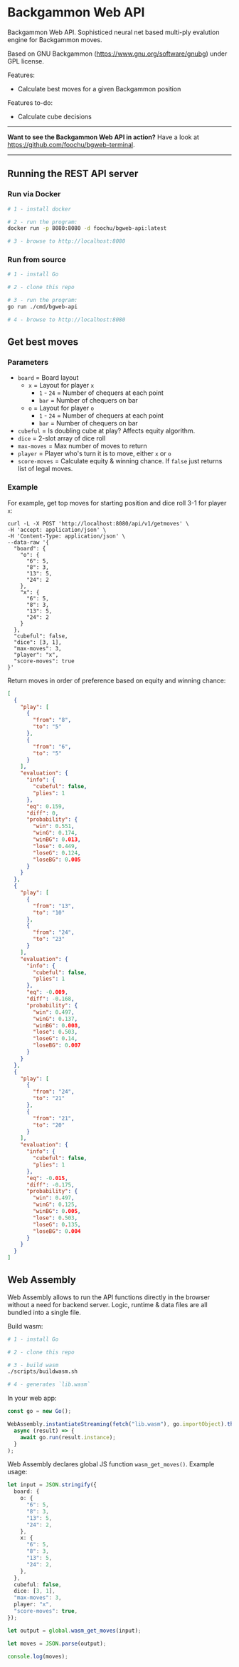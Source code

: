 # Backgammon Web API

Backgammon Web API. Sophisticed neural net based multi-ply evalution engine for Backgammon moves.

Based on GNU Backgammon (https://www.gnu.org/software/gnubg) under GPL license.

Features:

- Calculate best moves for a given Backgammon position

Features to-do:

- Calculate cube decisions

---

**Want to see the Backgammon Web API in action?** Have a look at https://github.com/foochu/bgweb-terminal.

---

## Running the REST API server

### Run via Docker

```sh
# 1 - install docker

# 2 - run the program:
docker run -p 8080:8080 -d foochu/bgweb-api:latest

# 3 - browse to http://localhost:8080
```

### Run from source

```sh
# 1 - install Go

# 2 - clone this repo

# 3 - run the program:
go run ./cmd/bgweb-api

# 4 - browse to http://localhost:8080
```

## Get best moves

### Parameters

- `board` = Board layout
  - `x` = Layout for player `x`
    - `1` - `24` = Number of chequers at each point
    - `bar` = Number of chequers on bar
  - `o` = Layout for player `o`
    - `1` - `24` = Number of chequers at each point
    - `bar` = Number of chequers on bar
- `cubeful` = Is doubling cube at play? Affects equity algorithm.
- `dice` = 2-slot array of dice roll
- `max-moves` = Max number of moves to return
- `player` = Player who's turn it is to move, either `x` or `o`
- `score-moves` = Calculate equity & winning chance. If `false` just returns list of legal moves.

### Example

For example, get top moves for starting position and dice roll 3-1 for player `x`:

```
curl -L -X POST 'http://localhost:8080/api/v1/getmoves' \
-H 'accept: application/json' \
-H 'Content-Type: application/json' \
--data-raw '{
  "board": {
    "o": {
      "6": 5,
      "8": 3,
      "13": 5,
      "24": 2
    },
    "x": {
      "6": 5,
      "8": 3,
      "13": 5,
      "24": 2
    }
  },
  "cubeful": false,
  "dice": [3, 1],
  "max-moves": 3,
  "player": "x",
  "score-moves": true
}'
```

Return moves in order of preference based on equity and winning chance:

```json
[
  {
    "play": [
      {
        "from": "8",
        "to": "5"
      },
      {
        "from": "6",
        "to": "5"
      }
    ],
    "evaluation": {
      "info": {
        "cubeful": false,
        "plies": 1
      },
      "eq": 0.159,
      "diff": 0,
      "probability": {
        "win": 0.551,
        "winG": 0.174,
        "winBG": 0.013,
        "lose": 0.449,
        "loseG": 0.124,
        "loseBG": 0.005
      }
    }
  },
  {
    "play": [
      {
        "from": "13",
        "to": "10"
      },
      {
        "from": "24",
        "to": "23"
      }
    ],
    "evaluation": {
      "info": {
        "cubeful": false,
        "plies": 1
      },
      "eq": -0.009,
      "diff": -0.168,
      "probability": {
        "win": 0.497,
        "winG": 0.137,
        "winBG": 0.008,
        "lose": 0.503,
        "loseG": 0.14,
        "loseBG": 0.007
      }
    }
  },
  {
    "play": [
      {
        "from": "24",
        "to": "21"
      },
      {
        "from": "21",
        "to": "20"
      }
    ],
    "evaluation": {
      "info": {
        "cubeful": false,
        "plies": 1
      },
      "eq": -0.015,
      "diff": -0.175,
      "probability": {
        "win": 0.497,
        "winG": 0.125,
        "winBG": 0.005,
        "lose": 0.503,
        "loseG": 0.135,
        "loseBG": 0.004
      }
    }
  }
]
```

## Web Assembly

Web Assembly allows to run the API functions directly in the browser without a need for backend server. Logic, runtime & data files are all bundled into a single file.

Build wasm:

```sh
# 1 - install Go

# 2 - clone this repo

# 3 - build wasm
./scripts/buildwasm.sh

# 4 - generates `lib.wasm`
```

In your web app:

```js
const go = new Go();

WebAssembly.instantiateStreaming(fetch("lib.wasm"), go.importObject).then(
  async (result) => {
    await go.run(result.instance);
  }
);
```

Web Assembly declares global JS function `wasm_get_moves()`. Example usage:

```ts
let input = JSON.stringify({
  board: {
    o: {
      "6": 5,
      "8": 3,
      "13": 5,
      "24": 2,
    },
    x: {
      "6": 5,
      "8": 3,
      "13": 5,
      "24": 2,
    },
  },
  cubeful: false,
  dice: [3, 1],
  "max-moves": 3,
  player: "x",
  "score-moves": true,
});

let output = global.wasm_get_moves(input);

let moves = JSON.parse(output);

console.log(moves);
```

